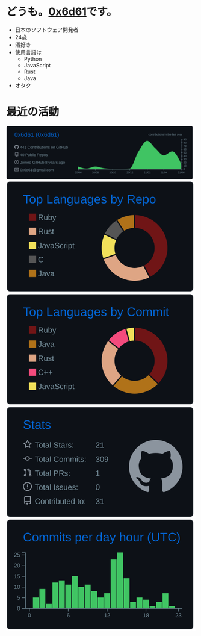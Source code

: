 
# どうも。[0x6d61](https://twitter.com/0x6d61)です。
- 日本のソフトウェア開発者
- 24歳
- 酒好き
- 使用言語は
    - Python
    - JavaScript
    - Rust
    - Java
- オタク  

# 最近の活動

[![](https://raw.githubusercontent.com/0x6d61/0x6d61/master/profile-summary-card-output/github_dark/0-profile-details.svg)](https://github.com/vn7n24fzkq/github-profile-summary-cards)
[![](https://raw.githubusercontent.com/0x6d61/0x6d61/master/profile-summary-card-output/github_dark/1-repos-per-language.svg)](https://github.com/vn7n24fzkq/github-profile-summary-cards) [![](https://raw.githubusercontent.com/0x6d61/0x6d61/master/profile-summary-card-output/github_dark/2-most-commit-language.svg)](https://github.com/vn7n24fzkq/github-profile-summary-cards)
[![](https://raw.githubusercontent.com/0x6d61/0x6d61/master/profile-summary-card-output/github_dark/3-stats.svg)](https://github.com/vn7n24fzkq/github-profile-summary-cards) [![](https://raw.githubusercontent.com/0x6d61/0x6d61/master/profile-summary-card-output/github_dark/4-productive-time.svg)](https://github.com/vn7n24fzkq/github-profile-summary-cards)
